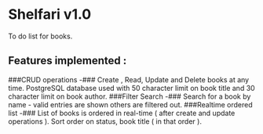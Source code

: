 Shelfari v1.0
========

To do list for books.

## Features implemented : ##
###CRUD operations -###
Create , Read, Update and Delete books at any time. PostgreSQL database used with 50 character limit on book title and 30 character limit on book author.
###Filter Search -###
Search for a book by name - valid entries are shown others are filtered out.
###Realtime ordered list -###
List of books is ordered in real-time ( after create and update operations ). Sort order on status, book title ( in that order ).
